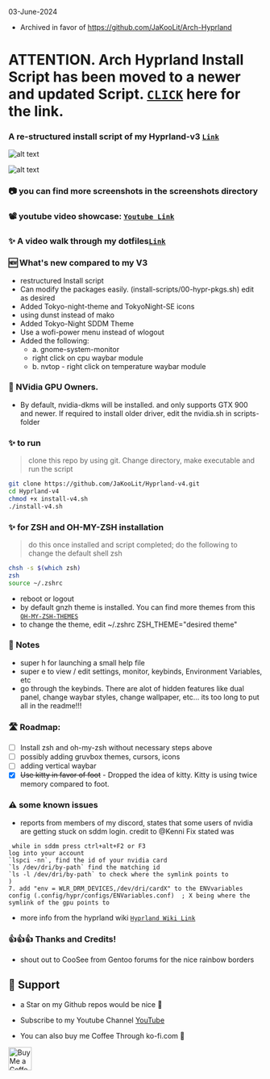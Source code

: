 03-June-2024
- Archived in favor of https://github.com/JaKooLit/Arch-Hyprland

# ATTENTION. Arch Hyprland Install Script has been moved to a newer and updated Script. [`CLICK`](https://github.com/JaKooLit/Arch-Hyprland) here for the link.

### A re-structured install script of my Hyprland-v3 [`Link`](https://github.com/JaKooLit/Hyprland-v3)

![alt text](https://github.com/JaKooLit/Ja-Hyprland/blob/main/screenshots/Sample-Tokyo-waybar.png "Default")

![alt text](https://github.com/JaKooLit/Ja-Hyprland/blob/main/screenshots/dual-panel-light-dark-switch.png "Default")

### 📷 you can find more screenshots in the screenshots directory

### 📽️ youtube video showcase: [`Youtube Link`](https://youtu.be/otda1nXJ5Dg?si=Wbb8eg-u3Y-tDnDQ)



### ✨ A video walk through my dotfiles[`Link`](https://youtu.be/fO-RBHvVEcc?si=ijqxxnq_DLiyO8xb)


### 🆕  What's new compared to my V3
- restructured Install script
- Can modify the packages easily. (install-scripts/00-hypr-pkgs.sh) edit as desired
- Added Tokyo-night-theme and TokyoNight-SE icons
- using dunst instead of mako
- Added Tokyo-Night SDDM Theme 
- Use a wofi-power menu instead of wlogout
- Added the following: 
   - a. gnome-system-monitor
   - right click on cpu waybar module
   - b. nvtop - right click on temperature waybar module


### 👀 NVidia GPU Owners.
- By default, nvidia-dkms will be installed. and only supports GTX 900 and newer. If required to install older driver, edit the nvidia.sh in scripts-folder


### ✨ to run
> clone this repo by using git. Change directory, make executable and run the script
```bash
git clone https://github.com/JaKooLit/Hyprland-v4.git
cd Hyprland-v4
chmod +x install-v4.sh
./install-v4.sh
```
### ✨ for ZSH and OH-MY-ZSH installation
> do this once installed and script completed; do the following to change the default shell zsh
```bash
chsh -s $(which zsh)
zsh
source ~/.zshrc
```
- reboot or logout
- by default gnzh theme is installed. You can find more themes from this [`OH-MY-ZSH-THEMES`](https://github.com/ohmyzsh/ohmyzsh/wiki/Themes)
- to change the theme, edit ~/.zshrc ZSH_THEME="desired theme"

### 📒 Notes
- super h for launching a small help file
- super e to view / edit settings, monitor, keybinds, Environment Variables, etc
- go through the keybinds. There are alot of hidden features like dual panel, change waybar styles, change wallpaper, etc... its too long to put all in the readme!!!

### 🛣️ Roadmap:
- [ ] Install zsh and oh-my-zsh without necessary steps above
- [ ] possibly adding gruvbox themes, cursors, icons
- [ ] adding vertical waybar 
- [X] ~~Use kitty in favor of foot~~ - Dropped the idea of kitty. Kitty is using twice memory compared to foot.

### ⚠️ some known issues
- reports from members of my discord, states that some users of nvidia are getting stuck on sddm login. credit  to @Kenni Fix stated was 
```  
 while in sddm press ctrl+alt+F2 or F3
log into your account
`lspci -nn`, find the id of your nvidia card
`ls /dev/dri/by-path` find the matching id
`ls -l /dev/dri/by-path` to check where the symlink points to 
)
7. add "env = WLR_DRM_DEVICES,/dev/dri/cardX" to the ENVvariables config (.config/hypr/configs/ENVariables.conf)  ; X being where the symlink of the gpu points to
```
- more info from the hyprland wiki [`Hyprland Wiki Link`](https://wiki.hyprland.org/FAQ/#my-external-monitor-is-blank--doesnt-render--receives-no-signal-laptop)


### 👍👍👍 Thanks and Credits!
- shout out to CooSee from Gentoo forums for the nice rainbow borders


## 💖 Support
- a Star on my Github repos would be nice 🌟

- Subscribe to my Youtube Channel [YouTube](https://www.youtube.com/@Ja.KooLit) 

- You can also buy me Coffee Through ko-fi.com 🤩

<a href='https://ko-fi.com/jakoolit' target='_blank'><img height='35' style='border:0px;height:46px;' src='https://az743702.vo.msecnd.net/cdn/kofi3.png?v=0' border='0' alt='Buy Me a Coffee at ko-fi.com' />


